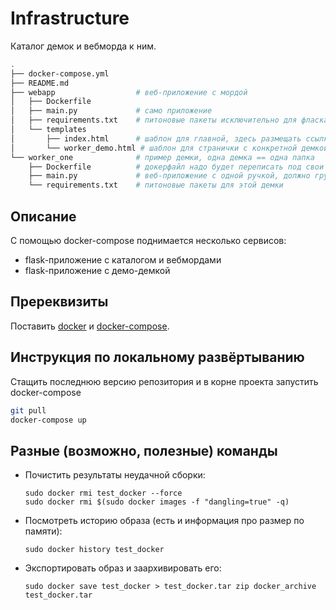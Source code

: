 # Infrastructure 

Каталог демок и вебморда к ним.

```bash
.
├── docker-compose.yml
├── README.md
├── webapp                  # веб-приложение с мордой
│   ├── Dockerfile          
│   ├── main.py             # само приложение
│   ├── requirements.txt    # питоновые пакеты исключительно для фласка
│   └── templates
│       ├── index.html      # шаблон для главной, здесь размещать ссылку на демки
│       └── worker_demo.html # шаблон для странички с конкретной демкой, одна демка == один шаблон 
└── worker_one              # пример демки, одна демка == одна папка
    ├── Dockerfile          # докерфайл надо будет переписать под свои нужды
    ├── main.py             # веб-приложение с одной ручкой, должно грузить модель и отвечать на эту ручку
    └── requirements.txt    # питоновые пакеты для этой демки
```


## Описание

С помощью docker-compose поднимается несколько сервисов:

* flask-приложение с каталогом и вебмордами
* flask-приложение с демо-демкой


## Пререквизиты

Поставить [docker](https://docs.docker.com/install/) и [docker-compose](https://docs.docker.com/compose/install/).



## Инструкция по локальному развёртыванию 


Стащить последнюю версию репозитория и в корне проекта запустить docker-compose 
```bash
git pull
docker-compose up
```



## Разные (возможно, полезные) команды
  * Почистить результаты неудачной сборки:

    ```
    sudo docker rmi test_docker --force
    sudo docker rmi $(sudo docker images -f "dangling=true" -q)
    ```

  * Посмотреть историю образа (есть и информация про размер по памяти):

    `
    sudo docker history test_docker
    `

  * Экспортировать образ и заархивировать его:

    `
    sudo docker save test_docker > test_docker.tar
    zip docker_archive  test_docker.tar
    `